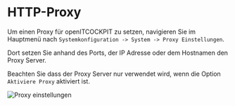 # HTTP-Proxy

Um einen Proxy für openITCOCKPIT zu setzen, navigieren Sie im Hauptmenü nach `Systemkonfiguration -> System -> Proxy Einstellungen`.

Dort setzen Sie anhand des Ports, der IP Adresse oder dem Hostnamen den Proxy Server. 

Beachten Sie dass der Proxy Server nur verwendet wird, wenn die Option `Aktiviere Proxy` aktiviert ist.

![Proxy einstellungen](/images/proxy-settings.png)